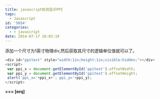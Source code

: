 ```yaml
---
title: javascript检测显示PPI
tags:
  - Javascript
id: '5654'
categories:
  - - javascript
date: 2014-07-17 16:03:19
---
```



<!-- more -->
添加一个尺寸为1英寸物理div,然后获取其尺寸的逻辑单位值就可以了。

```js
<div id="ppitest" style="width:1in;height:1in;visible:hidden;"></div>
<script>
 var ppi_x = document.getElementById('ppitest').offsetWidth;
 var ppi_y = document.getElementById('ppitest').offsetHeight;
 alert('ppi_x='+ppi_x+'; ppi_y='+ppi_y);
</script>
```

**\===
\[erq\]**